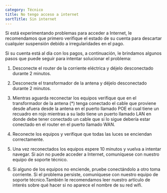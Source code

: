 ```yaml
---
category: Técnico
title: No tengo acceso a internet
sortTitle: Sin internet
---
```


Si está experimentando problemas para acceder a Internet, le recomendamos que primero verifique el estado de su cuenta para descartar cualquier suspensión debido a irregularidades en el pago.

Si su cuenta está al día con los pagos, a continuación, le brindamos algunos pasos que puede seguir para intentar solucionar el problema:

1. Desconecte el router de la corriente eléctrica y déjelo desconectado durante 2 minutos.

2. Desconecte el transformador de la antena y déjelo desconectado durante 2 minutos.

3. Mientras aguarda reconectar los equipos verifique que en el transformador de la antena (*) tenga conectado el cable que proviene desde afuera desde la antena en el puerto llamado POE el cual tiene un recuadro en rojo mientras a su lado tiene un puerto llamado LAN en donde debe tener conectado un cable que si lo sigue debería estar conectado en el router en el puerto llamado WAN.

4. Reconecte los equipos y verifique que todas las luces se enciendan correctamente.

5. Una vez reconectados los equipos espere 10 minutos y vuelva a intentar navegar. Si aún no puede acceder a Internet, comuníquese con nuestro equipo de soporte técnico.

6. Si alguno de los equipos no enciende, pruebe conectándolo a otro toma corriente. Si el problema persiste, comuníquese con nuestro equipo de soporte técnico.También le recomendamos leer nuestro artículo de interés sobre qué hacer si no aparece el nombre de su red wifi.
